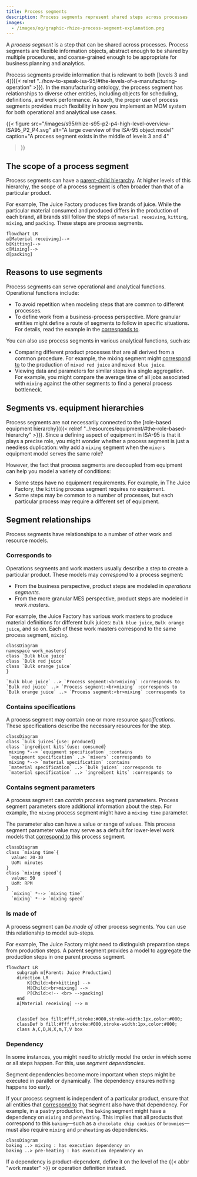 ```yaml
---
title: Process segments
description: Process segments represent shared steps across processes 
images:
  - /images/og/graphic-rhize-process-segment-explanation.png
---
```


A _process segment_ is a step that can be shared across processes.
Process segments are flexible information objects,
abstract enough to be shared by multiple procedures,
and coarse-grained enough to be appropriate for business planning and analytics.

Process segments provide information that is relevant to both [levels 3 and 4]({{< relref "../how-to-speak-isa-95/#the-levels-of-a-manufacturing-operation" >}}).
In the manufacturing ontology, the process segment has relationships to diverse other entities, including objects for scheduling, definitions, and work performance.
As such, the proper use of process segments provides much flexibility in how you implement an MOM system for both operational and analytical use cases.


{{< figure
src="/images/s95/rhize-s95-p2-p4-high-level-overview-ISA95_P2_P4.svg"
alt="A large overview of the ISA-95 object model"
caption="A process segment exists in the middle of levels 3 and 4"
>}}

## The scope of a process segment

Process segments can have a [parent-child hierarchy](#is-made-up-of).
At higher levels of this hierarchy, the scope of a process segment is often broader than that of a particular product.

For example, The Juice Factory produces five brands of juice.
While the particular material consumed and produced differs in the production of each brand,
all brands still follow the steps of `material receiving`, `kitting`, `mixing`, and `packing`.
These steps are process segments.

```mermaid
flowchart LR
a[Material receiving]-->
b[Kitting]-->
c[Mixing]-->
d[packing]
```

## Reasons to use segments

Process segments can serve operational and analytical functions.
Operational functions include:
- To avoid repetition when modeling steps that are common to different processes. 
- To define work from a business-process perspective. More granular entities might define a route of segments to follow in specific situations. For details, read the example in the [corresponds to](#section).


You can also use process segments in various analytical functions, such as:
- Comparing different product processes that are all derived from a common procedure.
  For example, the mixing segment might [correspond to](#correspond-) to the production of `mixed red juice` and `mixed blue juice`.
- Viewing data and parameters for similar steps in a single aggregation.
  For example, you might compare the average time of all jobs associated with `mixing` against the other segments to find a general process bottleneck.

## Segments vs. equipment hierarchies

Process segments are not necessarily connected to the [role-based equipment hierarchy]({{< relref "../resources/equipment/#the-role-based-hierarchy" >}}).
Since a defining aspect of equipment in ISA-95 is that it plays a precise role,
you might wonder whether a process segment is just a needless duplication:
why add a `mixing` segment when the `mixers` equipment model serves the same role?

However, the fact that process segments are decoupled from equipment can help you model a variety of conditions:
- Some steps have no equipment requirements. For example, in The Juice Factory, the `kitting` process segment requires no equipment.
- Some steps may be common to a number of processes, but each particular process may require a different set of equipment. 


## Segment relationships

Process segments have relationships to a number of other work and resource models.

### Corresponds to

Operations segments and work masters usually describe a step to create a particular product.
These models may _correspond_ to a process segment:
- From the business perspective, product steps are modeled in _operations segments_.
- From the more granular MES perspective, product steps are modeled in _work masters_.

For example, the Juice Factory has various work masters to produce material definitions for different bulk juices: `Bulk blue juice`, `Bulk orange juice`, and so on. 
Each of these work masters correspond to the same process segment, `mixing`.

```mermaid
classDiagram
namespace work_masters{
class `Bulk blue juice`
class `Bulk red juice`
class `Bulk orange juice`
}

`Bulk blue juice` ..> `Process segment:<br>mixing` :corresponds to
`Bulk red juice` ..> `Process segment:<br>mixing` :corresponds to
`Bulk orange juice` ..> `Process segment:<br>mixing` :corresponds to
```

### Contains specifications

A process segment may contain one or more resource _specifications_.
These specifications describe the necessary resources for the step.

```mermaid
classDiagram
class `bulk juices`{use: produced}
class `ingredient kits`{use: consumed}
 mixing *--> `equipment specification` :contains
 `equipment specification` ..> `mixers` :corresponds to
 mixing *--> `material specification` :contains
 `material specification` ..> `bulk juices` :corresponds to
 `material specification` ..> `ingredient kits` :corresponds to
```
### Contains segment parameters

A process segment can _contain_ process segment parameters.
Process segment parameters store additional information about the step.
For example, the `mixing` process segment might have a `mixing time` parameter.

The parameter also can have a value or range of values.
This process segment parameter value may serve as a default for lower-level work models that [correspond to](#corresponds-to) this process segment.

```mermaid
classDiagram
class `mixing time`{
  value: 20-30
  UoM: minutes
}
class `mixing speed`{
  value: 50
  UoM: RPM
}
  `mixing` *--> `mixing time`
  `mixing` *--> `mixing speed`
```

### Is made of

A process segment can _be made of_ other process segments.
You can use this relationship to model sub-steps.

For example, The Juice Factory might need to distinguish preparation steps from production steps.
A parent segment provides a model to aggregate the production steps in one parent process segment.

```mermaid
flowchart LR
    subgraph m[Parent: Juice Production]
    direction LR
        K[Child:<br>kitting] -->
        M[Child:<br>mixing] -->
        P[Child:<!-- <br> -->packing]
    end
    A[Material receiving] --> m
    
 
    classDef box fill:#fff,stroke:#000,stroke-width:1px,color:#000;
    classDef b fill:#fff,stroke:#000,stroke-width:1px,color:#000;
    class A,C,D,N,X,m,T,V box
```

### Dependency

In some instances, you might need to strictly model the order in which some or all steps happen.
For this, use _segment dependancies_.

Segment dependencies become more important when steps might be executed in parallel or dynamically.
The dependency ensures nothing happens too early.

If your process segment is independent of a particular product,
ensure that all entities that [correspond to](#correspond-to) that segment also have that dependency.
For example, in a pastry production, the `baking` segment might have a dependency on `mixing` and `preheating`.
This implies that all products that correspond to this `baking`&mdash;such as a `chocolate chip cookies` or `brownies`&mdash;must also require `mixing` and `preheating` as dependencies.

```mermaid
classDiagram
baking ..> mixing : has execution dependency on
baking ..> pre-heating : has execution dependency on

```

If a dependency is product-dependent, define it on the level of the {{< abbr "work master" >}} or operation definition instead.

